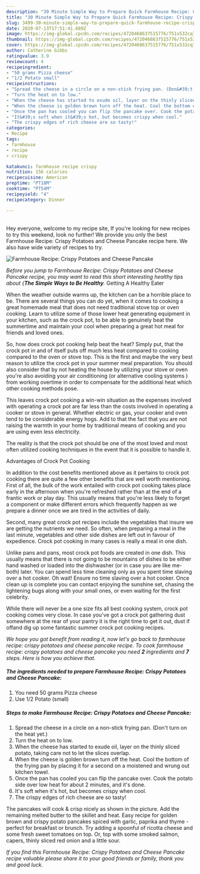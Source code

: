 ```yaml
---
description: "30 Minute Simple Way to Prepare Quick Farmhouse Recipe: Crispy Potatoes and Cheese Pancake"
title: "30 Minute Simple Way to Prepare Quick Farmhouse Recipe: Crispy Potatoes and Cheese Pancake"
slug: 3499-30-minute-simple-way-to-prepare-quick-farmhouse-recipe-crispy-potatoes-and-cheese-pancake
date: 2020-07-13T17:51:41.689Z
image: https://img-global.cpcdn.com/recipes/4720468637515776/751x532cq70/farmhouse-recipe-crispy-potatoes-and-cheese-pancake-recipe-main-photo.jpg
thumbnail: https://img-global.cpcdn.com/recipes/4720468637515776/751x532cq70/farmhouse-recipe-crispy-potatoes-and-cheese-pancake-recipe-main-photo.jpg
cover: https://img-global.cpcdn.com/recipes/4720468637515776/751x532cq70/farmhouse-recipe-crispy-potatoes-and-cheese-pancake-recipe-main-photo.jpg
author: Catherine Gibbs
ratingvalue: 3.9
reviewcount: 4
recipeingredient:
- "50 grams Pizza cheese"
- "1/2 Potato small"
recipeinstructions:
- "Spread the cheese in a circle on a non-stick frying pan. (Don&#39;t turn on the heat yet.)"
- "Turn the heat on to low."
- "When the cheese has started to exude oil, layer on the thinly sliced potato, taking care not to let the slices overlap."
- "When the cheese is golden brown turn off the heat. Cool the bottom of the frying pan by placing it for a second on a moistened and wrung out kitchen towel."
- "Once the pan has cooled you can flip the pancake over. Cook the potato side over low heat for about 2 minutes, and it&#39;s done."
- "It&#39;s soft when it&#39;s hot, but becomes crispy when cool."
- "The crispy edges of rich cheese are so tasty!"
categories:
- Recipe
tags:
- farmhouse
- recipe
- crispy

katakunci: farmhouse recipe crispy 
nutrition: 156 calories
recipecuisine: American
preptime: "PT18M"
cooktime: "PT54M"
recipeyield: "4"
recipecategory: Dinner

---
```

<br>
Hey everyone, welcome to my recipe site, If you're looking for new recipes to try this weekend, look no further! We provide you only the best Farmhouse Recipe: Crispy Potatoes and Cheese Pancake recipe here. We also have wide variety of recipes to try.
<br>


![Farmhouse Recipe: Crispy Potatoes and Cheese Pancake](https://img-global.cpcdn.com/recipes/4720468637515776/751x532cq70/farmhouse-recipe-crispy-potatoes-and-cheese-pancake-recipe-main-photo.jpg)

<i>Before you jump to Farmhouse Recipe: Crispy Potatoes and Cheese Pancake recipe, you may want to read this short interesting healthy tips about {<strong>The Simple Ways to Be Healthy</strong>.</i>
Getting A Healthy Eater


When the weather outside warms up, the kitchen can be a horrible place to be. There are several things you can do yet, when it comes to cooking a great homemade meal that does not need traditional stove top or oven cooking. Learn to utilize some of those lower heat generating equipment in your kitchen, such as the crock pot, to be able to genuinely beat the summertime and maintain your cool when preparing a great hot meal for friends and loved ones.

So, how does crock pot cooking help beat the heat? Simply put, that the crock pot in and of itself puts off much less heat compared to cooking compared to the oven or stove top. This is the first and maybe the very best reason to utilize the crock pot in your summer meal preparation. You should also consider that by not heating the house by utilizing your stove or oven you're also avoiding your air conditioning (or alternative cooling systems ) from working overtime in order to compensate for the additional heat which other cooking methods pose.

This leaves crock pot cooking a win-win situation as the expenses involved with operating a crock pot are far less than the costs involved in operating a cooker or stove in general. Whether electric or gas, your cooker and oven tend to be considerable energy hogs. Add to that the fact that you are not raising the warmth in your home by traditional means of cooking and you are using even less electricity.

 The reality is that the crock pot should be one of the most loved and most often utilized cooking techniques in the event that it is possible to handle it.  

Advantages of Crock Pot Cooking

In addition to the cost benefits mentioned above as it pertains to crock pot cooking there are quite a few other benefits that are well worth mentioning. First of all, the bulk of the work entailed with crock pot cooking takes place early in the afternoon when you're refreshed rather than at the end of a frantic work or play day. This usually means that you're less likely to forget a component or make different errors which frequently happen as we prepare a dinner once we are tired in the activities of daily.

Second, many great crock pot recipes include the vegetables that insure we are getting the nutrients we need. So often, when preparing a meal in the last minute, vegetables and other side dishes are left out in favour of expedience. Crock pot cooking in many cases is really a meal in one dish.

 Unlike pans and pans, most crock pot foods are created in one dish. This usually means that there is not going to be mountains of dishes to be either hand washed or loaded into the dishwasher (or in case you are like me-both) later. You can spend less time cleaning only as you spent time slaving over a hot cooker. Oh wait! Ensure no time slaving over a hot cooker. Once clean up is complete you can contact enjoying the sunshine set, chasing the lightening bugs along with your small ones, or even waiting for the first celebrity.

While there will never be a one size fits all best cooking system, crock pot cooking comes very close. In case you've got a crock pot gathering dust somewhere at the rear of your pantry it is the right time to get it out, dust if offand dig up some fantastic summer crock pot cooking recipes.


<i>We hope you got benefit from reading it, now let's go back to farmhouse recipe: crispy potatoes and cheese pancake recipe. To cook farmhouse recipe: crispy potatoes and cheese pancake you need <strong>2</strong> ingredients and <strong>7</strong> steps. Here is how you achieve that.
</i>

##### The ingredients needed to prepare Farmhouse Recipe: Crispy Potatoes and Cheese Pancake:

1. You need 50 grams Pizza cheese
1. Use 1/2 Potato (small)


##### Steps to make Farmhouse Recipe: Crispy Potatoes and Cheese Pancake:

1. Spread the cheese in a circle on a non-stick frying pan. (Don&#39;t turn on the heat yet.)
1. Turn the heat on to low.
1. When the cheese has started to exude oil, layer on the thinly sliced potato, taking care not to let the slices overlap.
1. When the cheese is golden brown turn off the heat. Cool the bottom of the frying pan by placing it for a second on a moistened and wrung out kitchen towel.
1. Once the pan has cooled you can flip the pancake over. Cook the potato side over low heat for about 2 minutes, and it&#39;s done.
1. It&#39;s soft when it&#39;s hot, but becomes crispy when cool.
1. The crispy edges of rich cheese are so tasty!


The pancakes will cook &amp; crisp nicely as shown in the picture. Add the remaining melted butter to the skillet and heat. Easy recipe for golden brown and crispy potato pancakes spiced with garlic, paprika and thyme - perfect for breakfast or brunch. Try adding a spoonful of ricotta cheese and some fresh sweet tomatoes on top. Or, top with some smoked salmon, capers, thinly sliced red onion and a little sour. 

<i>If you find this Farmhouse Recipe: Crispy Potatoes and Cheese Pancake recipe valuable please share it to your good friends or family, thank you and good luck.</i>
